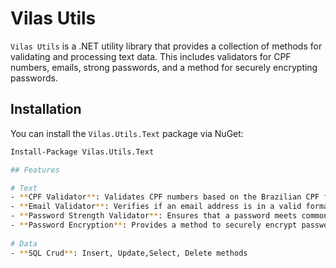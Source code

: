 # Vilas Utils

`Vilas Utils` is a .NET utility library that provides a collection of methods for validating and processing text data. This includes validators for CPF numbers, emails, strong passwords, and a method for securely encrypting passwords.

## Installation

You can install the `Vilas.Utils.Text` package via NuGet:

```bash
Install-Package Vilas.Utils.Text

## Features

# Text
- **CPF Validator**: Validates CPF numbers based on the Brazilian CPF format.
- **Email Validator**: Verifies if an email address is in a valid format.
- **Password Strength Validator**: Ensures that a password meets common security standards.
- **Password Encryption**: Provides a method to securely encrypt passwords.
 
# Data 
- **SQL Crud**: Insert, Update,Select, Delete methods 

